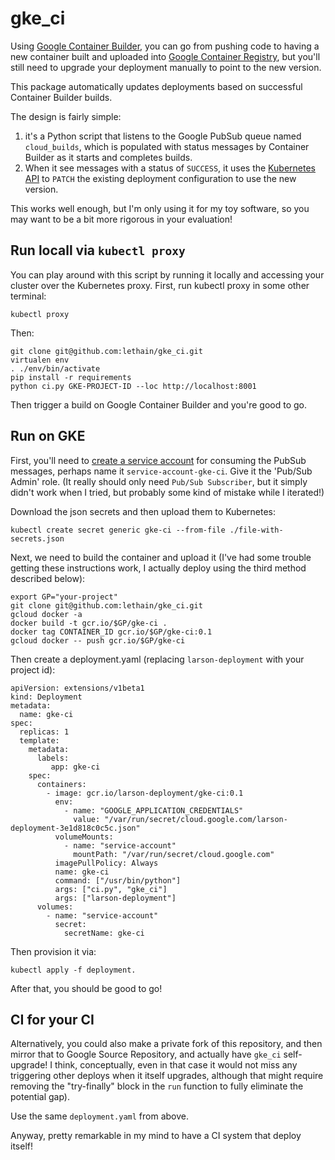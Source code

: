 # gke_ci

Using [Google Container Builder](https://cloud.google.com/container-builder/docs/),
you can go from pushing code to having a new container built and uploaded into
[Google Container Registry](https://cloud.google.com/container-registry/), but
you'll still need to upgrade your deployment manually to point to the new version.

This package automatically updates deployments based on successful Container Builder builds.

The design is fairly simple:

1. it's a Python script that listens to the Google PubSub
    queue named `cloud_builds`, which is populated with status messages by Container Builder
    as it starts and completes builds.
2. When it see messages with a status of `SUCCESS`, it uses the [Kubernetes API](https://kubernetes.io/docs/api-reference/v1.5/#patch-23)
    to `PATCH` the existing deployment configuration to use the new version.

This works well enough, but I'm only using it for my toy software,
so you may want to be a bit more rigorous in your evaluation!

## Run locall via `kubectl proxy`

You can play around with this script by running it locally and accessing your
cluster over the Kubernetes proxy. First, run kubectl proxy in some other terminal:

    kubectl proxy

Then:

    git clone git@github.com:lethain/gke_ci.git
    virtualen env
    . ./env/bin/activate
    pip install -r requirements
    python ci.py GKE-PROJECT-ID --loc http://localhost:8001

Then trigger a build on Google Container Builder and you're good to go.

## Run on GKE

First, you'll need to [create a service account](https://console.cloud.google.com/apis/credentials/serviceaccountkey)
for consuming the PubSub messages, perhaps name it `service-account-gke-ci`. Give it the 'Pub/Sub Admin' role.
(It really should only need `Pub/Sub Subscriber`, but it simply didn't work when I tried, but probably some kind
of mistake while I iterated!)

Download the json secrets and then upload them to Kubernetes:

    kubectl create secret generic gke-ci --from-file ./file-with-secrets.json

Next, we need to build the container and upload it (I've had some trouble getting these instructions work,
I actually deploy using the third method described below):

    export GP="your-project"
    git clone git@github.com:lethain/gke_ci.git
    gcloud docker -a
    docker build -t gcr.io/$GP/gke-ci .
    docker tag CONTAINER_ID gcr.io/$GP/gke-ci:0.1
    gcloud docker -- push gcr.io/$GP/gke-ci

Then create a deployment.yaml (replacing `larson-deployment` with
your project id):

```
apiVersion: extensions/v1beta1
kind: Deployment
metadata:
  name: gke-ci
spec:
  replicas: 1
  template:
    metadata:
      labels:
         app: gke-ci
    spec:
      containers:
        - image: gcr.io/larson-deployment/gke-ci:0.1
          env:
            - name: "GOOGLE_APPLICATION_CREDENTIALS"
              value: "/var/run/secret/cloud.google.com/larson-deployment-3e1d818c0c5c.json"
          volumeMounts:
            - name: "service-account"
              mountPath: "/var/run/secret/cloud.google.com"
          imagePullPolicy: Always
          name: gke-ci
          command: ["/usr/bin/python"]
          args: ["ci.py", "gke_ci"]
          args: ["larson-deployment"]
      volumes:
        - name: "service-account"
          secret:
            secretName: gke-ci
```

Then provision it via:

    kubectl apply -f deployment.

After that, you should be good to go!


## CI for your CI

Alternatively, you could also make a private fork of this repository,
and then mirror that to Google Source Repository, and actually have `gke_ci`
self-upgrade! I think, conceptually, even in that case it would not miss any
triggering other deploys when it itself upgrades, although that might require
removing the "try-finally" block in the `run` function to fully eliminate the
potential gap).

Use the same `deployment.yaml` from above.

Anyway, pretty remarkable in my mind to have a CI system that deploy itself!
